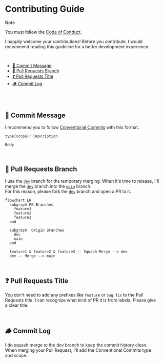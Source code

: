# Contributing Guide<!-- omit in toc -->

> [!NOTE]
> You must follow the [Code of Conduct](./CODE_OF_CONDUCT.md).

I happily welcome your contributions!
Before you contribute,
I would recommend reading this guideline for a better development experience.

<br />

- [💬 Commit Message](#-commit-message)
- [🎋 Pull Requests Branch](#-pull-requests-branch)
- [❓ Pull Requests Title](#-pull-requests-title)
- [🪵 Commit Log](#-commit-log)

<br /><br />

## 💬 Commit Message

I recommend you to follow [Conventional Commits] with this format.

```commit message
type(scope): Description

Body
```

[Conventional Commits]: https://www.conventionalcommits.org

<br />

## 🎋 Pull Requests Branch

I use the [`dev`] branch for the temporary merging.
When it's time to release, I'll merge the [`dev`] branch into the [`main`] branch.
<br />
For this reason, please fork the [`dev`] branch and open a PR to it.

[`main`]: https://github.com/5ouma/opml-generator/tree/main
[`dev`]: https://github.com/5ouma/opml-generator/tree/dev

```mermaid
flowchart LR
  subgraph PR Branches
    feature1
    feature2
    feature3
  end

  subgraph  Origin Branches
    dev
    main
  end

  feature1 & feature2 & feature3 -- Squash Merge --> dev
  dev -- Merge --> main
```

<br />

## ❓ Pull Requests Title

You don't need to add any prefixes like `feature` or `bug fix`
to the Pull Requests title.
I can recognize what kind of PR it is from labels.
Please give a clear title.

<br />

## 🪵 Commit Log

I do squash merge to the dev branch to keep the commit history clean.
When merging your Pull Request, I'll add the Conventional Commits type and scope.
